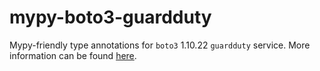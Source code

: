 # mypy-boto3-guardduty

Mypy-friendly type annotations for `boto3` 1.10.22 `guardduty` service.
More information can be found [here](https://github.com/vemel/mypy_boto3).